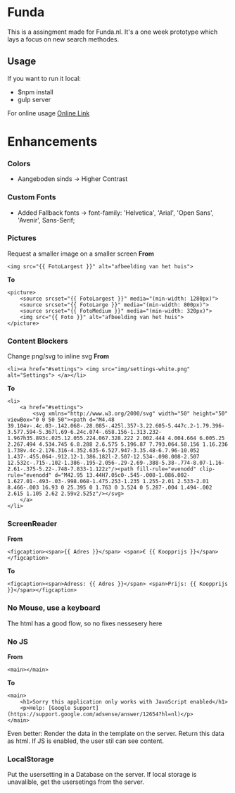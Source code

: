 # Funda
This is a assingment made for Funda.nl. It's a one week prototype which lays a focus on new search methodes.

## Usage
If you want to run it local:
* $npm install
* gulp server

For online usage
[Online Link](http://martijnnieuwenhuizen.nl/funda/)

# Enhancements
### Colors
* Aangeboden sinds -> Higher Contrast

### Custom Fonts
* Added Fallback fonts -> font-family: 'Helvetica', 'Arial', 'Open Sans', 'Avenir', Sans-Serif;

### Pictures
Request a smaller image on a smaller screen
**From**
```
<img src="{{ FotoLargest }}" alt="afbeelding van het huis">
```
**To**
```
<picture>
    <source srcset="{{ FotoLargest }}" media="(min-width: 1280px)">
    <source srcset="{{ FotoLarge }}" media="(min-width: 800px)">
    <source srcset="{{ FotoMedium }}" media="(min-width: 320px)">
    <img src="{{ Foto }}" alt="afbeelding van het huis">	
</picture>
```

### Content Blockers
Change png/svg to inline svg
**From**
```
<li><a href="#settings"> <img src="img/settings-white.png" alt="Settings"> </a></li>
```
**To**
```
<li>
	<a href="#settings"> 
		<svg xmlns="http://www.w3.org/2000/svg" width="50" height="50" viewBox="0 0 50 50"><path d="M4.48 39.104v-.4c.03-.142.068-.28.085-.425l.357-3.22.605-5.447c.2-1.79.396-3.577.594-5.367l.69-6.24c.074-.658.156-1.313.232-1.967h35.893c.025.12.055.224.067.328.222 2.002.444 4.004.664 6.005.25 2.267.494 4.534.745 6.8.288 2.6.575 5.196.87 7.793.064.58.156 1.16.236 1.738v.4c-2.176.316-4.352.635-6.527.947-3.35.48-6.7.96-10.052 1.437-.455.064-.912.12-1.386.182l-2.507-12.534-.098.008-2.507 12.532c-.715-.102-1.386-.195-2.056-.29-2.69-.388-5.38-.774-8.07-1.16-2.61-.375-5.22-.748-7.833-1.122z"/><path fill-rule="evenodd" clip-rule="evenodd" d="M42.95 13.44H7.05c0-.545-.008-1.086.002-1.627.01-.493-.03-.998.068-1.475.253-1.235 1.255-2.01 2.533-2.01 8.466-.003 16.93 0 25.395 0 1.763 0 3.524 0 5.287-.004 1.494-.002 2.615 1.105 2.62 2.59v2.525z"/></svg>
	</a>
</li>
```


### ScreenReader
**From**
```
<figcaption><span>{{ Adres }}</span> <span>€ {{ Koopprijs }}</span></figcaption>
```
**To**
```
<figcaption><span>Adress: {{ Adres }}</span> <span>Prijs: {{ Koopprijs }}</span></figcaption>	
```

### No Mouse, use a keyboard
The html has a good flow, so no fixes nessesery here

### No JS
**From**
```
<main></main>
```
**To**
```
<main>
	<h1>Sorry this application only works with JavaScript enabled</h1>
	<p>Help: [Google Support](https://support.google.com/adsense/answer/12654?hl=nl)</p>
</main>
```
Even better: 
Render the data in the template on the server. Return this data as html. 
If JS is enabled, the user stil can see content.

### LocalStorage
Put the usersetting in a Database on the server.
If local storage is unavalible, get the usersetings from the server.

